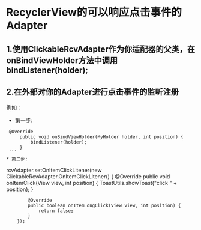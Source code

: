 # RecyclerView的可以响应点击事件的Adapter
## 1.使用ClickableRcvAdapter作为你适配器的父类，在onBindViewHolder方法中调用bindListener(holder);

## 2.在外部对你的Adapter进行点击事件的监听注册

例如：
   * 第一步:
   ```
 	@Override
        public void onBindViewHolder(MyHolder holder, int position) {
            bindListener(holder);
        }
	```
   * 第二步:
   ```
   rcvAdapter.setOnItemClickLitener(new ClickableRcvAdapter.OnItemClickLitener() {
            @Override
            public void onItemClick(View view, int position) {
                ToastUtils.showToast("click " + position);
            }

            @Override
            public boolean onItemLongClick(View view, int position) {
                return false;
            }
        });
```
